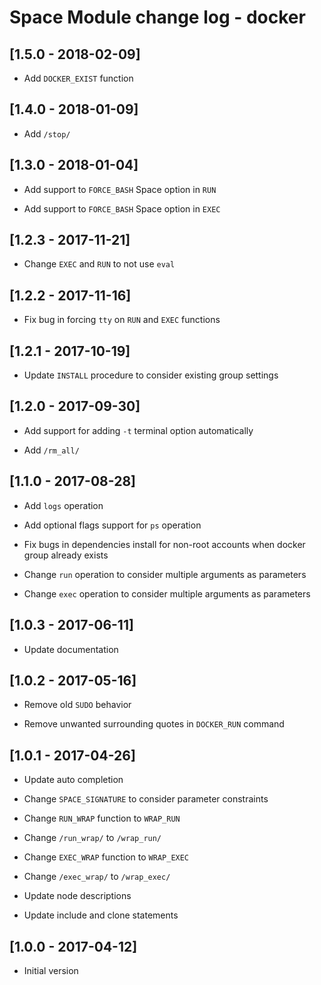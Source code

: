 # Space Module change log - docker

## [1.5.0 - 2018-02-09]

+ Add `DOCKER_EXIST` function


## [1.4.0 - 2018-01-09]

+ Add `/stop/`


## [1.3.0 - 2018-01-04]

+ Add support to `FORCE_BASH` Space option in `RUN`

+ Add support to `FORCE_BASH` Space option in `EXEC`


## [1.2.3 - 2017-11-21]

* Change `EXEC` and `RUN` to not use `eval`


## [1.2.2 - 2017-11-16]

* Fix bug in forcing `tty` on `RUN` and `EXEC` functions


## [1.2.1 - 2017-10-19]

* Update `INSTALL` procedure to consider existing group settings


## [1.2.0 - 2017-09-30]

+ Add support for adding `-t` terminal option automatically

+ Add `/rm_all/`


## [1.1.0 - 2017-08-28]

+ Add `logs` operation

+ Add optional flags support for `ps` operation

* Fix bugs in dependencies install for non-root accounts when docker group already exists

* Change `run` operation to consider multiple arguments as parameters

* Change `exec` operation to consider multiple arguments as parameters


## [1.0.3 - 2017-06-11]

* Update documentation


## [1.0.2 - 2017-05-16]

- Remove old `SUDO` behavior

- Remove unwanted surrounding quotes in `DOCKER_RUN` command


## [1.0.1 - 2017-04-26]

* Update auto completion

* Change `SPACE_SIGNATURE` to consider parameter constraints

* Change `RUN_WRAP` function to `WRAP_RUN`

* Change `/run_wrap/` to `/wrap_run/`

* Change `EXEC_WRAP` function to `WRAP_EXEC`

* Change `/exec_wrap/` to `/wrap_exec/`

* Update node descriptions

* Update include and clone statements


## [1.0.0 - 2017-04-12]

+ Initial version
